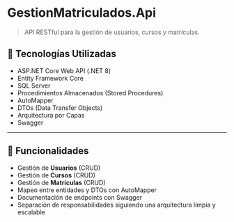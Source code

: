 # GestionMatriculados.Api

> API RESTful para la gestión de usuarios, cursos y matrículas.

## 🧰 Tecnologías Utilizadas

- ASP.NET Core Web API (.NET 8)
- Entity Framework Core
- SQL Server
- Procedimientos Almacenados (Stored Procedures)
- AutoMapper
- DTOs (Data Transfer Objects)
- Arquitectura por Capas
- Swagger

---

## 📌 Funcionalidades

- Gestión de **Usuarios** (CRUD)
- Gestión de **Cursos** (CRUD)
- Gestión de **Matrículas** (CRUD)
- Mapeo entre entidades y DTOs con AutoMapper
- Documentación de endpoints con Swagger
- Separación de responsabilidades siguiendo una arquitectura limpia y escalable

